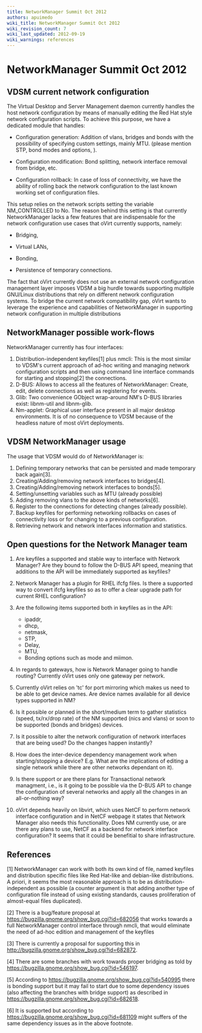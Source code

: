 ```yaml
---
title: NetworkManager Summit Oct 2012
authors: apuimedo
wiki_title: NetworkManager Summit Oct 2012
wiki_revision_count: 7
wiki_last_updated: 2012-09-19
wiki_warnings: references
---
```


# NetworkManager Summit Oct 2012

## VDSM current network configuration

The Virtual Desktop and Server Management daemon currently handles the host network configuration by means of manually editing the Red Hat style network configuration scripts. To achieve this purpose, we have a dedicated module that handles:

*   Configuration generation: Addition of vlans, bridges and bonds with the possibility of specifying custom settings, mainly MTU. (please mention STP, bond modes and options, ).

<!-- -->

*   Configuration modification: Bond splitting, network interface removal from bridge, etc.

<!-- -->

*   Configuration rollback: In case of loss of connectivity, we have the ability of rolling back the network configuration to the last known working set of configuration files.

This setup relies on the network scripts setting the variable NM_CONTROLLED to No. The reason behind this setting is that currently NetworkManager lacks a few features that are indispensable for the network configuration use cases that oVirt currently supports, namely:

*   Bridging,

<!-- -->

*   Virtual LANs,

<!-- -->

*   Bonding,

<!-- -->

*   Persistence of temporary connections.

The fact that oVirt currently does not use an external network configuration management layer imposes VDSM a big hurdle towards supporting multiple GNU/Linux distributions that rely on different network configuration systems. To bridge the current network compatibility gap, oVirt wants to leverage the experience and capabilities of NetworkManager in supporting network configuration in multiple distributions

## NetworkManager possible work-flows

NetworkManager currently has four interfaces:

1.  Distribution-independent keyfiles[1] plus nmcli: This is the most similar to VDSM's current approach of ad-hoc writing and managing network configuration scripts and then using command line interface commands for starting and stopping[2] the connections.
2.  D-BUS: Allows to access all the features of NetworkManager: Create, edit, delete connections as well as registering for events.
3.  Glib: Two convenience GObject wrap-around NM's D-BUS libraries exist: libnm-util and libnm-glib.
4.  Nm-applet: Graphical user interface present in all major desktop environments. It is of no consequence to VDSM because of the headless nature of most oVirt deployments.

## VDSM NetworkManager usage

The usage that VDSM would do of NetworkManager is:

1.  Defining temporary networks that can be persisted and made temporary back again[3].
2.  Creating/Adding/removing network interfaces to bridges[4].
3.  Creating/Adding/removing network interfaces to bonds[5].
4.  Setting/unsetting variables such as MTU (already possible)
5.  Adding removing vlans to the above kinds of networks[6].
6.  Register to the connections for detecting changes (already possible).
7.  Backup keyfiles for performing networking rollbacks on cases of connectivity loss or for changing to a previous configuration.
8.  Retrieving network and network interfaces information and statistics.

## Open questions for the Network Manager team

1.  Are keyfiles a supported and stable way to interface with Network Manager? Are they bound to follow the D-BUS API speed, meaning that additions to the API will be immediately supported as keyfiles?
2.  Network Manager has a plugin for RHEL ifcfg files. Is there a supported way to convert ifcfg keyfiles so as to offer a clear upgrade path for current RHEL configuration?
3.  Are the following items supported both in keyfiles as in the API:
    -   ipaddr,
    -   dhcp,
    -   netmask,
    -   STP,
    -   Delay,
    -   MTU,
    -   Bonding options such as mode and miimon.

4.  In regards to gateways, how is Network Manager going to handle routing? Currently oVirt uses only one gateway per network.
5.  Currently oVirt relies on 'tc' for port mirroring which makes us need to be able to get device names. Are device names available for all device types supported in NM?
6.  Is it possible or planned in the short/medium term to gather statistics (speed, tx/rx/drop rate) of the NM supported (nics and vlans) or soon to be supported (bonds and bridges) devices.
7.  Is it possible to alter the network configuration of network interfaces that are being used? Do the changes happen instantly?
8.  How does the inter-device dependency management work when starting/stopping a device? E.g. What are the implications of editing a single network while there are other networks dependant on it).
9.  Is there support or are there plans for Transactional network managment, i.e., is it going to be possible via the D-BUS API to change the configuration of several networks and apply all the changes in an all-or-nothing way?
10. oVirt depends heavily on libvirt, which uses NetCF to perform network interface configuration and in NetCF webpage it states that Network Manager also needs this functionality. Does NM currently use, or are there any plans to use, NetCF as a backend for network interface configuration? It seems that it could be benefitial to share infrastructure.

## References

<references/>

[1] NetworkManager can work with both its own kind of file, named keyfiles and distribution specific files like Red Hat-like and debian-like distributions. A priori, it seems the most reasonable approach is to be as distribution-independent as possible (a counter argument is that adding another type of configuration file instead of using existing standards, causes proliferation of almost-equal files duplicated).

[2] There is a bug/feature proposal at <https://bugzilla.gnome.org/show_bug.cgi?id=682056> that works towards a full NetworkManager control interface through nmcli, that would eliminate the need of ad-hoc edition and management of the keyfiles

[3] There is currently a proposal for supporting this in <http://bugzilla.gnome.org/show_bug.cgi?id=682872>.

[4] There are some branches with work towards proper bridging as told by <https://bugzilla.gnome.org/show_bug.cgi?id=546197>.

[5] According to <https://bugzilla.gnome.org/show_bug.cgi?id=540995> there is bonding support but it may fail to start due to some dependency issues (also affecting the branches with bridge support) as described in <https://bugzilla.gnome.org/show_bug.cgi?id=682618>.

[6] It is supported but according to <https://bugzilla.gnome.org/show_bug.cgi?id=681109> might suffers of the same dependency issues as in the above footnote.
